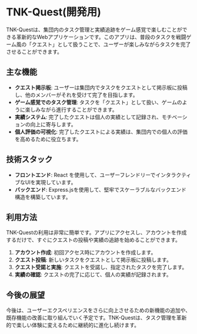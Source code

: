 # TNK-Quest(開発用)

TNK-Questは、集団内のタスク管理と実績追跡をゲーム感覚で楽しむことができる革新的なWebアプリケーションです。このアプリは、普段のタスクを戦闘ゲーム風の「クエスト」として扱うことで、ユーザーが楽しみながらタスクを完了させることができます。

## 主な機能

- **クエスト掲示板**: ユーザーは集団内でタスクをクエストとして掲示板に投稿し、他のメンバーがそれを受けて完了を目指します。
- **ゲーム感覚でのタスク管理**: タスクを「クエスト」として扱い、ゲームのように楽しみながら進行することができます。
- **実績システム**: 完了したクエストは個人の実績として記録され、モチベーションの向上に寄与します。
- **個人評価の可視化**: 完了したクエストによる実績は、集団内での個人の評価を高めるために役立ちます。

## 技術スタック

- **フロントエンド**: React を使用して、ユーザーフレンドリーでインタラクティブなUIを実現しています。
- **バックエンド**: Express.jsを使用して、堅牢でスケーラブルなバックエンド構造を構築しています。

## 利用方法

TNK-Questの利用は非常に簡単です。アプリにアクセスし、アカウントを作成するだけで、すぐにクエストの投稿や実績の追跡を始めることができます。

1. **アカウント作成**: 初回アクセス時にアカウントを作成します。
2. **クエスト投稿**: 新しいタスクをクエストとして掲示板に投稿します。
3. **クエスト受諾と実施**: クエストを受諾し、指定されたタスクを完了します。
4. **実績の確認**: クエストの完了に応じて、個人の実績が記録されます。

## 今後の展望

今後は、ユーザーエクスペリエンスをさらに向上させるための新機能の追加や、既存機能の改善に取り組んでいく予定です。TNK-Questは、タスク管理を革新的で楽しい体験に変えるために継続的に進化し続けます。
